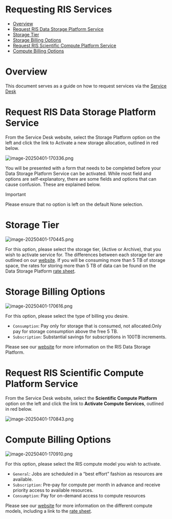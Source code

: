 


# Requesting RIS Services

- [Overview](#overview)
- [Request RIS Data Storage Platform Service](#request-ris-data-storage-platform-service)
- [Storage Tier](#storage-tier)
- [Storage Billing Options](#storage-billing-options)
- [Request RIS Scientific Compute Platform Service](#request-ris-scientific-compute-platform-service)
- [Compute Billing Options](#compute-billing-options)

# Overview

This document serves as a guide on how to request services via the [Service Desk](https://servicedesk.ris.wustl.edu)

# Request RIS Data Storage Platform Service

From the Service Desk website, select the Storage Platform option on the left and click the link to Activate a new storage allocation, outlined in red below.

![image-20250401-170336.png](../attachments/e69c4d00-ebd1-4150-a093-c151239a0cc8.png)

You will be presented with a form that needs to be completed before your Data Storage Platform Service can be activated. While most field and options are self-explanatory, there are some fields and options that can cause confusion. These are explained below.

> [!IMPORTANT]
> Please ensure that no option is left on the default None selection.

# Storage Tier

![image-20250401-170445.png](../attachments/90d981cb-5a2a-47ce-8d2b-9533d50f7b82.png)

For this option, please select the storage tier, (Active or Archive), that you wish to activate service for. The differences between each storage tier are outlined on our [website](https://ris.wustl.edu/services/research-storage/). If you will be consuming more than 5 TB of storage space, the rates for storing more than 5 TB of data can be found on the Data Storage Platform [rate sheet](https://wustl.box.com/s/flqip0b0npzqqoopzv72k86m01bp3pc0).

# Storage Billing Options

![image-20250401-170616.png](../attachments/de904ae0-8cc0-401a-b1fd-12977cd6bb1d.png)

For this option, please select the type of billing you desire.

- `Consumption`: Pay only for storage that is consumed, not allocated.Only pay for storage consumption above the free 5 TB.
- `Subscription`: Substantial savings for subscriptions in 100TB increments.

Please see our [website](https://ris.wustl.edu/services/research-storage) for more information on the RIS Data Storage Platform.

# Request RIS Scientific Compute Platform Service

From the Service Desk website, select the **Scientific Compute Platform** option on the left and click the link to **Activate Compute Services**, outlined in red below.

![image-20250401-170843.png](../attachments/2771a33d-d4a0-4d44-a0a0-bf36197d3edd.png)

# Compute Billing Options

![image-20250401-170910.png](../attachments/eeae58dd-b44f-4421-a3a7-a306d0a4477f.png)

For this option, please select the RIS compute model you wish to activate.

- `General`: Jobs are scheduled in a “best effort” fashion as resources are available.
- `Subscription`: Pre-pay for compute per month in advance and receive priority access to available resources.
- `Consumption`: Pay for on-demand access to compute resources

Please see our [website](https://ris.wustl.edu/services/compute/resources/) for more information on the different compute models, including a link to the [rate sheet](https://wustl.box.com/s/dwmwgnpctqeqjhxanfi4e5yw24626zmx).
